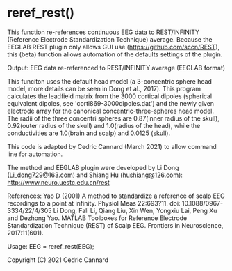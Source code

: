 # reref_rest()

This function re-references continuous EEG data to REST/INFINITY (Reference Electrode Standardization Technique) average.
Because the EEGLAB REST plugin only allows GUI use (https://github.com/sccn/REST), this (beta) function allows automation of the defaults settings of the plugin.

Output: EEG data re-referenced to REST/INFINITY average (EEGLAB format)

This funciton uses the default head model (a 3-concentric sphere head model, more details can be seen in Dong et al., 2017).
This program calculates the leadfield matrix from the 3000 cortical dipoles (spherical equivalent dipoles, see 'corti869-3000dipoles.dat') and the newly given electrode array for the canonical concentric-three-spheres head model.
The radii of the three concentri spheres are 0.87(inner radius of the skull), 0.92(outer radius of the skull) and 1.0(radius of the head), while the conductivities are 1.0(brain and scalp) and 0.0125 (skull).

This code is adapted by Cedric Cannard (March 2021) to allow command line for automation.

The method and EEGLAB plugin were developed by Li Dong (Li_dong729@163.com) and Shiang Hu (hushiang@126.com): http://www.neuro.uestc.edu.cn/rest

References:
Yao D (2001) A method to standardize a reference of scalp EEG recordings to a point at infinity. Physiol Meas 22:693?11. doi: 10.1088/0967-3334/22/4/305
Li Dong, Fali Li, Qiang Liu, Xin Wen, Yongxiu Lai, Peng Xu and Dezhong Yao. MATLAB Toolboxes for Reference Electrode Standardization Technique (REST) of Scalp EEG. Frontiers in Neuroscience, 2017:11(601).

Usage: EEG = reref_rest(EEG);

Copyright (C) 2021 Cedric Cannard
